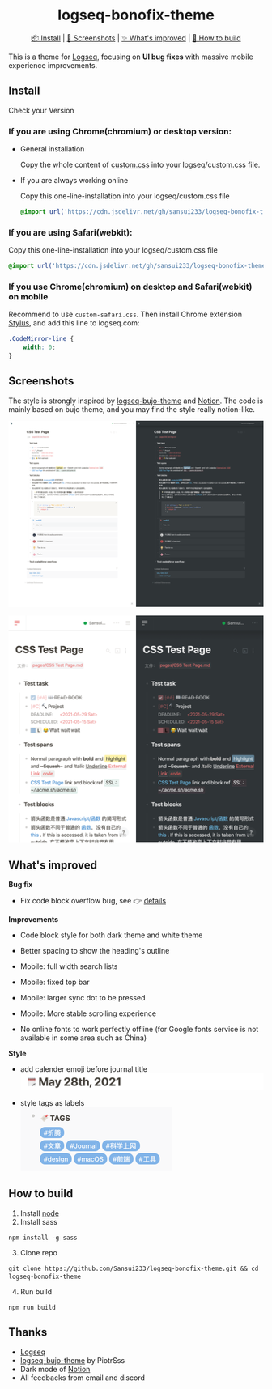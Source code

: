 <h1 align="center">
  <br>logseq-bonofix-theme<br>
</h1>

<p align="center">
  <a href="#install">📦 Install</a>
   | 
  <a href="#screenshots">🌠 Screenshots</a>
   | 
  <a href="#whats-improved">✨ What's improved</a>
   | 
  <a href="#how-to-build">🔨 How to build</a>
</p>

This is a theme for [Logseq](https://github.com/logseq/logseq), focusing on **UI bug fixes** with massive mobile experience improvements.

## Install

Check your Version

### If you are using Chrome(chromium) or desktop version:

- General installation

  Copy the whole content of [custom.css](https://raw.githubusercontent.com/Sansui233/logseq-bonofix-theme/master/custom.css) into your logseq/custom.css file.

- If you are always working online

  Copy this one-line-installation into your logseq/custom.css file
  
  ```css
  @import url('https://cdn.jsdelivr.net/gh/sansui233/logseq-bonofix-theme@latest/custom.css')
  ```

### If you are using Safari(webkit):

Copy this one-line-installation into your logseq/custom.css file

```css
@import url('https://cdn.jsdelivr.net/gh/sansui233/logseq-bonofix-theme@latest/custom-safari.css')
```

### If you use Chrome(chromium) on desktop and Safari(webkit) on mobile

Recommend to use `custom-safari.css`. Then install Chrome extension [Stylus](https://chrome.google.com/webstore/detail/stylus/clngdbkpkpeebahjckkjfobafhncgmne), and add this line to logseq.com:

```css
.CodeMirror-line {
    width: 0;
}
```

## Screenshots

The style is strongly inspired by [logseq-bujo-theme](https://github.com/PiotrSss/logseq-bujo-theme ) and [Notion](https://notion.so). The code is mainly based on bujo theme, and you may find the style really notion-like.

![Desktop](./media/Desktop.png)

![Mobile](./media/Mobile.png)

## What's improved

**Bug fix**

- Fix code block overflow bug, see 👉 [details](https://github.com/Sansui233/logseq-bonofix-theme/blob/master/docs/fix-codemirror.md)

**Improvements**

- Code block style for both dark theme and white theme

- Better spacing to show the heading's outline

- Mobile: full width search lists

- Mobile: fixed top bar

- Mobile: larger sync dot to be pressed

- Mobile: More stable scrolling experience

- No online fonts to work perfectly offline (for Google fonts service is not available in some area such as China)

**Style**

- add calender emoji before journal title  
  <img src="./media/journal-title-emoji.png" alt="Journal Title Emoji" width="600px" />

- style tags as labels  
  <img src="./media/tag-label.png" alt="Tags" width="300px" />

## How to build

1. Install [node](https://nodejs.org/)
2. Install sass
  ```shell
  npm install -g sass
  ```
3. Clone repo
  ```shell
  git clone https://github.com/Sansui233/logseq-bonofix-theme.git && cd logseq-bonofix-theme
  ```
4. Run build
  ```shell
  npm run build
  ```


## Thanks

- [Logseq](https://github.com/logseq/logseq)
- [logseq-bujo-theme](https://github.com/PiotrSss/logseq-bujo-theme) by PiotrSss
- Dark mode of [Notion](https://notion.so)
- All feedbacks from email and discord
